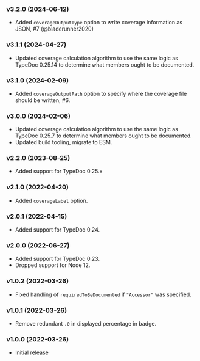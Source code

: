 ### v3.2.0 (2024-06-12)

- Added `coverageOutputType` option to write coverage information as JSON, #7 (@bladerunner2020)

### v3.1.1 (2024-04-27)

- Updated coverage calculation algorithm to use the same logic as TypeDoc 0.25.14 to determine what members ought to be documented.

### v3.1.0 (2024-02-09)

- Added `coverageOutputPath` option to specify where the coverage file should be written, #6.

### v3.0.0 (2024-02-06)

- Updated coverage calculation algorithm to use the same logic as TypeDoc 0.25.7 to determine what members ought to be documented.
- Updated build tooling, migrate to ESM.

### v2.2.0 (2023-08-25)

- Added support for TypeDoc 0.25.x

### v2.1.0 (2022-04-20)

- Added `coverageLabel` option.

### v2.0.1 (2022-04-15)

- Added support for TypeDoc 0.24.

### v2.0.0 (2022-06-27)

- Added support for TypeDoc 0.23.
- Dropped support for Node 12.

### v1.0.2 (2022-03-26)

- Fixed handling of `requiredToBeDocumented` if `"Accessor"` was specified.

### v1.0.1 (2022-03-26)

- Remove redundant `.0` in displayed percentage in badge.

### v1.0.0 (2022-03-26)

- Initial release

